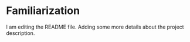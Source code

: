 # Familiarization
I am editing the README file. Adding some more details about the project description.
